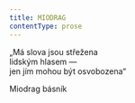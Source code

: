 ```yaml
---
title: MIODRAG
contentType: prose
---
```


„Má slova jsou střežena                 
lidským hlasem —  
jen jím mohou být osvobozena“

Miodrag básník
